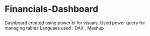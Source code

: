 # Financials-Dashboard
Dashboard created using power bi for visuals.
Used power query for managing tables 
Languaes used : DAX , Mashup
